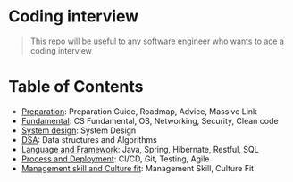 # Coding interview

> This repo will be useful to any software engineer who wants to ace a coding interview

# Table of Contents
+ [Preparation](./1-preparation/resource.md): Preparation Guide, Roadmap, Advice, Massive Link
+ [Fundamental](2-fundamental/resource.md): CS Fundamental, OS, Networking, Security, Clean code
+ [System design](./3-system-design/resource.md): System Design
+ [DSA](4-dsa/resource.md): Data structures and Algorithms
+ [Language and Framework](./5-language-and-framework/resource.md): Java, Spring, Hibernate, Restful, SQL
+ [Process and Deployment](./6-process-and-deployment/resource.md): CI/CD, Git, Testing, Agile
+ [Management skill and Culture fit](./7-management-skill-and-culture-fit/resource.md): Management Skill, Culture Fit